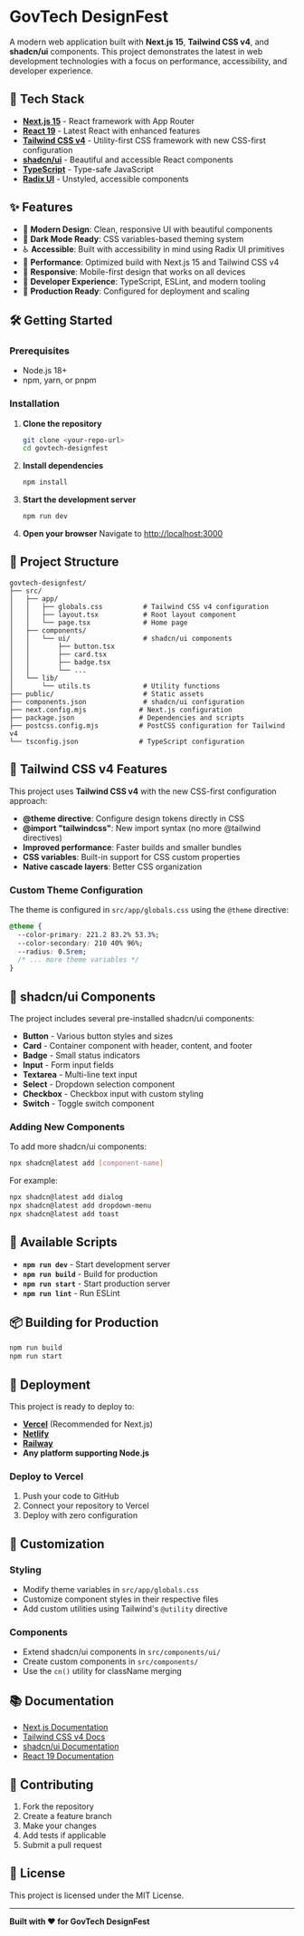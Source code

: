 # GovTech DesignFest

A modern web application built with **Next.js 15**, **Tailwind CSS v4**, and **shadcn/ui** components. This project demonstrates the latest in web development technologies with a focus on performance, accessibility, and developer experience.

## 🚀 Tech Stack

- **[Next.js 15](https://nextjs.org/)** - React framework with App Router
- **[React 19](https://react.dev/)** - Latest React with enhanced features
- **[Tailwind CSS v4](https://tailwindcss.com/)** - Utility-first CSS framework with new CSS-first configuration
- **[shadcn/ui](https://ui.shadcn.com/)** - Beautiful and accessible React components
- **[TypeScript](https://www.typescriptlang.org/)** - Type-safe JavaScript
- **[Radix UI](https://www.radix-ui.com/)** - Unstyled, accessible components

## ✨ Features

- 🎨 **Modern Design**: Clean, responsive UI with beautiful components
- 🌙 **Dark Mode Ready**: CSS variables-based theming system
- ♿ **Accessible**: Built with accessibility in mind using Radix UI primitives
- 🚀 **Performance**: Optimized build with Next.js 15 and Tailwind CSS v4
- 📱 **Responsive**: Mobile-first design that works on all devices
- 🔧 **Developer Experience**: TypeScript, ESLint, and modern tooling
- 🎯 **Production Ready**: Configured for deployment and scaling

## 🛠️ Getting Started

### Prerequisites

- Node.js 18+ 
- npm, yarn, or pnpm

### Installation

1. **Clone the repository**
   ```bash
   git clone <your-repo-url>
   cd govtech-designfest
   ```

2. **Install dependencies**
   ```bash
   npm install
   ```

3. **Start the development server**
   ```bash
   npm run dev
   ```

4. **Open your browser**
   Navigate to [http://localhost:3000](http://localhost:3000)

## 📁 Project Structure

```
govtech-designfest/
├── src/
│   ├── app/
│   │   ├── globals.css          # Tailwind CSS v4 configuration
│   │   ├── layout.tsx           # Root layout component
│   │   └── page.tsx             # Home page
│   ├── components/
│   │   └── ui/                  # shadcn/ui components
│   │       ├── button.tsx
│   │       ├── card.tsx
│   │       ├── badge.tsx
│   │       └── ...
│   └── lib/
│       └── utils.ts             # Utility functions
├── public/                      # Static assets
├── components.json              # shadcn/ui configuration
├── next.config.mjs             # Next.js configuration
├── package.json                # Dependencies and scripts
├── postcss.config.mjs          # PostCSS configuration for Tailwind v4
└── tsconfig.json               # TypeScript configuration
```

## 🎨 Tailwind CSS v4 Features

This project uses **Tailwind CSS v4** with the new CSS-first configuration approach:

- **@theme directive**: Configure design tokens directly in CSS
- **@import "tailwindcss"**: New import syntax (no more @tailwind directives)
- **Improved performance**: Faster builds and smaller bundles
- **CSS variables**: Built-in support for CSS custom properties
- **Native cascade layers**: Better CSS organization

### Custom Theme Configuration

The theme is configured in `src/app/globals.css` using the `@theme` directive:

```css
@theme {
  --color-primary: 221.2 83.2% 53.3%;
  --color-secondary: 210 40% 96%;
  --radius: 0.5rem;
  /* ... more theme variables */
}
```

## 🧩 shadcn/ui Components

The project includes several pre-installed shadcn/ui components:

- **Button** - Various button styles and sizes
- **Card** - Container component with header, content, and footer
- **Badge** - Small status indicators
- **Input** - Form input fields
- **Textarea** - Multi-line text input
- **Select** - Dropdown selection component
- **Checkbox** - Checkbox input with custom styling
- **Switch** - Toggle switch component

### Adding New Components

To add more shadcn/ui components:

```bash
npx shadcn@latest add [component-name]
```

For example:
```bash
npx shadcn@latest add dialog
npx shadcn@latest add dropdown-menu
npx shadcn@latest add toast
```

## 🎯 Available Scripts

- **`npm run dev`** - Start development server
- **`npm run build`** - Build for production
- **`npm run start`** - Start production server
- **`npm run lint`** - Run ESLint

## 📦 Building for Production

```bash
npm run build
npm run start
```

## 🚀 Deployment

This project is ready to deploy to:

- **[Vercel](https://vercel.com/)** (Recommended for Next.js)
- **[Netlify](https://netlify.com/)**
- **[Railway](https://railway.app/)**
- **Any platform supporting Node.js**

### Deploy to Vercel

1. Push your code to GitHub
2. Connect your repository to Vercel
3. Deploy with zero configuration

## 🎨 Customization

### Styling

- Modify theme variables in `src/app/globals.css`
- Customize component styles in their respective files
- Add custom utilities using Tailwind's `@utility` directive

### Components

- Extend shadcn/ui components in `src/components/ui/`
- Create custom components in `src/components/`
- Use the `cn()` utility for className merging

## 📚 Documentation

- [Next.js Documentation](https://nextjs.org/docs)
- [Tailwind CSS v4 Docs](https://tailwindcss.com/docs)
- [shadcn/ui Documentation](https://ui.shadcn.com/)
- [React 19 Documentation](https://react.dev/)

## 🤝 Contributing

1. Fork the repository
2. Create a feature branch
3. Make your changes
4. Add tests if applicable
5. Submit a pull request

## 📄 License

This project is licensed under the MIT License.

---

**Built with ❤️ for GovTech DesignFest** 